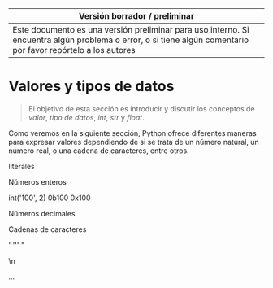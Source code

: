 Versión borrador / preliminar |
-------------------|
Este documento es una versión preliminar para uso interno. Si encuentra algún problema o error, o si tiene algún comentario por favor repórtelo a los autores|


# Valores y tipos de datos

> El objetivo de esta sección es introducir y discutir los conceptos de  *valor*, *tipo de datos*, *int*, *str* y *float*.


 Como veremos en la siguiente sección, Python ofrece diferentes maneras para expresar valores dependiendo de si se trata de un número natural, un número real, o una cadena de caracteres, entre otros.

literales


Números enteros

int('100', 2)
0b100
0x100


Números decimales


Cadenas de caracteres

'
'''
"

\n




...